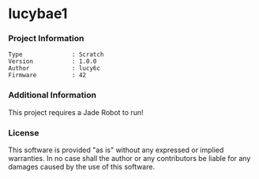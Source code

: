 lucybae1
================



### Project Information
```
Type              : Scratch
Version           : 1.0.0
Author            : lucy6c
Firmware          : 42
```

### Additional Information
This project requires a Jade Robot to run!

### License
This software is provided "as is" without any expressed or implied warranties.  In no case shall the author or any contributors be liable for any damages caused by the use of this software.


